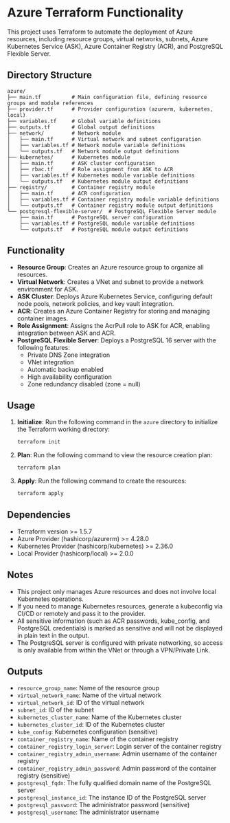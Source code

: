 # Azure Terraform Functionality

This project uses Terraform to automate the deployment of Azure resources, including resource groups, virtual networks, subnets, Azure Kubernetes Service (ASK), Azure Container Registry (ACR), and PostgreSQL Flexible Server.

## Directory Structure

```
azure/
├── main.tf          # Main configuration file, defining resource groups and module references
├── provider.tf      # Provider configuration (azurerm, kubernetes, local)
├── variables.tf     # Global variable definitions
├── outputs.tf       # Global output definitions
├── network/         # Network module
│   ├── main.tf      # Virtual network and subnet configuration
│   ├── variables.tf # Network module variable definitions
│   └── outputs.tf   # Network module output definitions
├── kubernetes/      # Kubernetes module
│   ├── main.tf      # ASK cluster configuration
│   ├── rbac.tf      # Role assignment from ASK to ACR
│   ├── variables.tf # Kubernetes module variable definitions
│   └── outputs.tf   # Kubernetes module output definitions
├── registry/        # Container registry module
│   ├── main.tf      # ACR configuration
│   ├── variables.tf # Container registry module variable definitions
│   └── outputs.tf   # Container registry module output definitions
└── postgresql-flexible-server/  # PostgreSQL Flexible Server module
    ├── main.tf      # PostgreSQL server configuration
    ├── variables.tf # PostgreSQL module variable definitions
    └── outputs.tf   # PostgreSQL module output definitions
```

## Functionality

- **Resource Group**: Creates an Azure resource group to organize all resources.
- **Virtual Network**: Creates a VNet and subnet to provide a network environment for ASK.
- **ASK Cluster**: Deploys Azure Kubernetes Service, configuring default node pools, network policies, and key vault integration.
- **ACR**: Creates an Azure Container Registry for storing and managing container images.
- **Role Assignment**: Assigns the AcrPull role to ASK for ACR, enabling integration between ASK and ACR.
- **PostgreSQL Flexible Server**: Deploys a PostgreSQL 16 server with the following features:
  - Private DNS Zone integration
  - VNet integration
  - Automatic backup enabled
  - High availability configuration
  - Zone redundancy disabled (zone = null)

## Usage

1. **Initialize**: Run the following command in the `azure` directory to initialize the Terraform working directory:
   ```bash
   terraform init
   ```

2. **Plan**: Run the following command to view the resource creation plan:
   ```bash
   terraform plan
   ```

3. **Apply**: Run the following command to create the resources:
   ```bash
   terraform apply
   ```

## Dependencies

- Terraform version >= 1.5.7
- Azure Provider (hashicorp/azurerm) >= 4.28.0
- Kubernetes Provider (hashicorp/kubernetes) >= 2.36.0
- Local Provider (hashicorp/local) >= 2.0.0

## Notes

- This project only manages Azure resources and does not involve local Kubernetes operations.
- If you need to manage Kubernetes resources, generate a kubeconfig via CI/CD or remotely and pass it to the provider.
- All sensitive information (such as ACR passwords, kube_config, and PostgreSQL credentials) is marked as sensitive and will not be displayed in plain text in the output.
- The PostgreSQL server is configured with private networking, so access is only available from within the VNet or through a VPN/Private Link.

## Outputs

- `resource_group_name`: Name of the resource group
- `virtual_network_name`: Name of the virtual network
- `virtual_network_id`: ID of the virtual network
- `subnet_id`: ID of the subnet
- `kubernetes_cluster_name`: Name of the Kubernetes cluster
- `kubernetes_cluster_id`: ID of the Kubernetes cluster
- `kube_config`: Kubernetes configuration (sensitive)
- `container_registry_name`: Name of the container registry
- `container_registry_login_server`: Login server of the container registry
- `container_registry_admin_username`: Admin username of the container registry
- `container_registry_admin_password`: Admin password of the container registry (sensitive)
- `postgresql_fqdn`: The fully qualified domain name of the PostgreSQL server
- `postgresql_instance_id`: The instance ID of the PostgreSQL server
- `postgresql_password`: The administrator password (sensitive)
- `postgresql_username`: The administrator username
